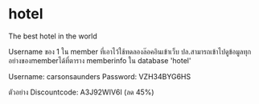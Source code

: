 # hotel
The best hotel in the world

Username ของ 1 ใน member ที่เอาไว้ใช้ทดลองล๊อคอินเข้าเว็บ
ปล.สามารถเข้าไปดูข้อมูลทุกอย่างของmemberได้ที่ตาราง memberinfo ใน database 'hotel'

Username: carsonsaunders
Password: VZH34BYG6HS

ตัวอย่าง Discountcode: A3J92WIV6I (ลด 45%)

